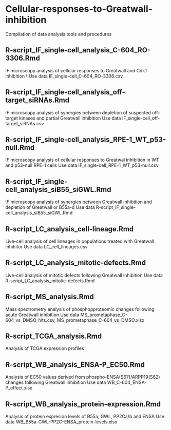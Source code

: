# Cellular-responses-to-Greatwall-inhibition
Compilation of data analysis tools and procedures

## R-script_IF_single-cell_analysis_C-604_RO-3306.Rmd
IF microscopy analysis of cellular responses to Greatwall and Cdk1 inhibition
\\ Use data IF_single-cell_C-604_RO-3306.csv

## R-script_IF_single-cell_analysis_off-target_siRNAs.Rmd
IF microscopy analysis of synergies between depletion of suspected off-target kinases and partial Greatwall inhibition
Use data IF_single-cell_off-target_siRNAs.csv

## R-script_IF_single-cell_analysis_RPE-1_WT_p53-null.Rmd
IF microscopy analysis of cellular responses to Greatwal inhibition in WT and p53-null RPE-1 cells
Use data IF_single-cell_RPE-1_WT_p53-null.csv

## R-script_IF_single-cell_analysis_siB55_siGWL.Rmd
IF microscopy analysis of synergies between Greatwall inhibition and depletion of Greatwall or B55a-d
Use data R-script_IF_single-cell_analysis_siB55_siGWL.Rmd

## R-script_LC_analysis_cell-lineage.Rmd
Live-cell analysis of cell lineages in populations treated with Greatwall inhibitor
Use data LC_cell_lineages.csv

## R-script_LC_analysis_mitotic-defects.Rmd
Live-cell analysis of mitotic defects following Greatwall inhibition
Use data R-script_LC_analysis_mitotic-defects.Rmd

## R-script_MS_analysis.Rmd
Mass spectrometry analysis of phosphopproteomic changes following acute Greatwall inhibition
Use data MS_prometaphase_C-604_vs_DMSO_hits.csv, MS_prometaphase_C-604_vs_DMSO.xlsx

## R-script_TCGA_analysis.Rmd
Analysis of TCGA expression profiles

## R-script_WB_analysis_ENSA-P_EC50.Rmd
Analysis of EC50 values derived from phospho-ENSA(S67)/ARPP19(S62) changes following Greatwall inhibition
Use data WB_C-604_ENSA-P_effect.xlsx

## R-script_WB_analysis_protein-expression.Rmd
Analysis of protein expresion levels of B55a, GWL, PP2Ca/b and ENSA
Use data WB_B55a-GWL-PP2C-ENSA_protein-levels.xlsx








